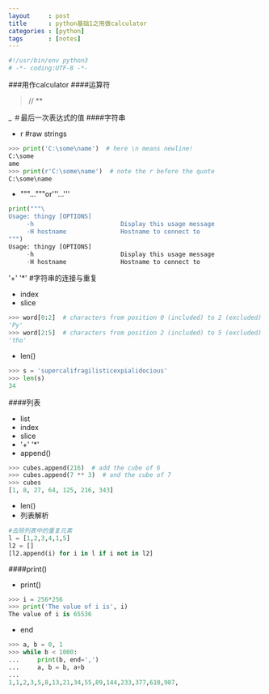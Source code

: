 ```yaml
---
layout     : post
title      : python基础1之用做calculator
categories : [python]
tags       : [notes]
---
```


```python
#!/usr/bin/env python3
# -*- coding:UTF-8 -*-
```
###用作calculator
####运算符
>//
>**

_  ＃最后一次表达式的值
####字符串
* r  #raw strings

```python
>>> print('C:\some\name')  # here \n means newline!
C:\some
ame
>>> print(r'C:\some\name')  # note the r before the quote
C:\some\name
```
* """..."""or'''...'''

```python
print("""\
Usage: thingy [OPTIONS]
     -h                        Display this usage message
     -H hostname               Hostname to connect to
""")
Usage: thingy [OPTIONS]
     -h                        Display this usage message
     -H hostname               Hostname to connect to
```
'+' '*'  #字符串的连接与重复
* index
* slice

```python
>>> word[0:2]  # characters from position 0 (included) to 2 (excluded)
'Py'
>>> word[2:5]  # characters from position 2 (included) to 5 (excluded)
'tho'
```
* len()

```python
>>> s = 'supercalifragilisticexpialidocious'
>>> len(s)
34
```
####列表
* list
 * index
 * slice
 * '+' '*'
 * append()

```python
>>> cubes.append(216)  # add the cube of 6
>>> cubes.append(7 ** 3)  # and the cube of 7
>>> cubes
[1, 8, 27, 64, 125, 216, 343]
```
 * len()
* 列表解析

```python
#去除列表中的重复元素
l = [1,2,3,4,1,5]
l2 = []
[l2.append(i) for i in l if i not in l2]
```
####print()
 * print()

```python
>>> i = 256*256
>>> print('The value of i is', i)
The value of i is 65536
```
   * end

```python
>>> a, b = 0, 1
>>> while b < 1000:
...     print(b, end=',')
...     a, b = b, a+b
...
1,1,2,3,5,8,13,21,34,55,89,144,233,377,610,987,
```
